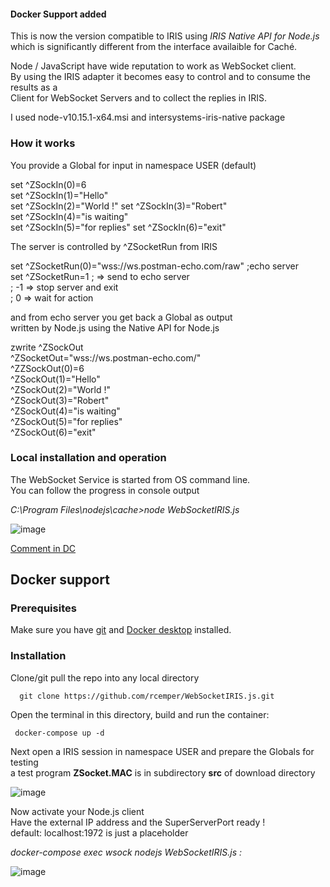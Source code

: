 #### Docker Support added   

This is now the version compatible to IRIS using _IRIS Native API for Node.js_   
which is significantly different from the interface availaible for Caché.   

Node / JavaScript have wide reputation to work as WebSocket client.    
By using the IRIS adapter it becomes easy to control and to consume the results as a   
Client for WebSocket Servers and to collect the replies in IRIS.   

I used node-v10.15.1-x64.msi and intersystems-iris-native package     

### How it works   
You provide a Global for input in namespace USER (default)   

set ^ZSockIn(0)=6  
set ^ZSockIn(1)="Hello"  
set ^ZSockIn(2)="World !" 
set ^ZSockIn(3)="Robert"  
set ^ZSockIn(4)="is waiting"  
set ^ZSockIn(5)="for replies" 
set ^ZSockIn(6)="exit"  
   
The server is controlled by ^ZSocketRun from IRIS   
   
set ^ZSocketRun(0)="wss://ws.postman-echo.com/raw"  ;echo server   
set ^ZSocketRun=1   ; => send to echo server   
;    -1 => stop server and exit  
;     0 => wait for action   
    
and from echo server you get back a Global as output    
written by Node.js using the Native API for Node.js   

zwrite ^ZSockOut   
^ZSocketOut="wss://ws.postman-echo.com/"    
^ZZSockOut(0)=6   
^ZSockOut(1)="Hello"   
^ZSockOut(2)="World !"    
^ZSockOut(3)="Robert"     
^ZSockOut(4)="is waiting"     
^ZSockOut(5)="for replies"     
^ZSockOut(6)="exit"    

### Local installation and operation
The WebSocket Service is started from OS command line.   
You can follow the progress in console output    
    
*C:\Program Files\nodejs\cache>node WebSocketIRIS.js*     
 
![image](https://github.com/rcemper/WebSocketIRIS.js/assets/31236645/7791b075-4474-4649-bb3b-de7db1f7fff0)

[Comment in DC](https://community.intersystems.com/post/client-websockets-based-nodejs#comment-128726)

## Docker support  
### Prerequisites  
Make sure you have [git](https://git-scm.com/book/en/v2/Getting-Started-Installing-Git) and [Docker desktop](https://www.docker.com/products/docker-desktop) installed.  

### Installation
Clone/git pull the repo into any local directory   
````
  git clone https://github.com/rcemper/WebSocketIRIS.js.git   
````
  
Open the terminal in this directory, build and run the container:     

````
 docker-compose up -d   
````    
Next open a IRIS session in namespace USER and prepare the Globals for testing   
a test program **ZSocket.MAC** is in subdirectory **src** of download directory    

![image](https://github.com/rcemper/WebSocketIRIS.js/assets/31236645/87032767-8b47-442b-8a19-84ed8b0e0fa2)   

Now activate your Node.js client  
Have the external IP address and the SuperServerPort ready  !   
default: localhost:1972 is just a placeholder    

*docker-compose exec wsock nodejs WebSocketIRIS.js <ip-adr>:<port>*    

![image](https://github.com/rcemper/WebSocketIRIS.js/assets/31236645/964674f2-65bb-4dd3-89dc-427e875829b5)
